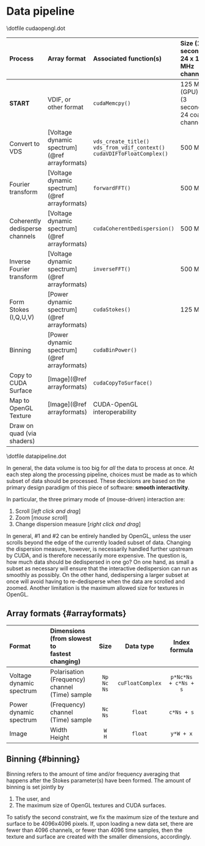 # Data pipeline

\dotfile cudaopengl.dot

| Process | Array format | Associated function(s) | Size (1 second,<br>24 x 1.28 MHz channels) |
| :------ | :----- | :---------- | :------------ |
| **START** | VDIF, or other format | `cudaMemcpy()` | 125 MB (GPU)<br>(3 seconds, 24 coarse channels) |
| Convert to VDS | [Voltage dynamic spectrum](@ref arrayformats) | `vds_create_title()`<br>`vds_from_vdif_context()`<br>`cudaVDIFToFloatComplex()` | 500 MB |
| Fourier transform | [Voltage dynamic spectrum](@ref arrayformats) | `forwardFFT()` | 500 MB |
| Coherently dedisperse<br>channels | [Voltage dynamic spectrum](@ref arrayformats) | `cudaCoherentDedispersion()` | 500 MB |
| Inverse Fourier transform | [Voltage dynamic spectrum](@ref arrayformats) | `inverseFFT()` | 500 MB |
| Form Stokes (I,Q,U,V) | [Power dynamic spectrum](@ref arrayformats) | `cudaStokes()` | 125 MB |
| Binning | [Power dynamic spectrum](@ref arrayformats) | `cudaBinPower()` |  |
| Copy to CUDA Surface | [Image](@ref arrayformats) | `cudaCopyToSurface()` |  |
| Map to OpenGL Texture | [Image](@ref arrayformats) | CUDA-OpenGL interoperability |  |
| Draw on quad (via shaders) |  |  |  |

\dotfile datapipeline.dot

In general, the data volume is too big for *all* the data to process at once.
At each step along the processing pipeline, choices must be made as to which subset of data should be processed.
These decisions are based on the primary design paradigm of this piece of software: **smooth interactivity**.

In particular, the three primary mode of (mouse-driven) interaction are:

1. Scroll [*left click and drag*]
2. Zoom [*mouse scroll*]
3. Change dispersion measure [*right click and drag*]

In general, #1 and #2 can be entirely handled by OpenGL, unless the user scrolls beyond the edge of the currently loaded subset of data.
Changing the dispersion measure, however, is necessarily handled further upstream by CUDA, and is therefore necessarily more expensive.
The question is, how much data should be dedispersed in one go?
On one hand, as small a subset as necessary will ensure that the interactive dedispersion can run as smoothly as possibly.
On the other hand, dedispersing a larger subset at once will avoid having to re-dedisperse when the data are scrolled and zoomed.
Another limitation is the maximum allowed size for textures in OpenGL.

## Array formats {#arrayformats}

| Format | Dimensions (from slowest to<br>fastest changing) | Size | Data type | Index formula |
| :----- | :----------------------------------------------- | :--: | :-------: | :-----: |
| Voltage dynamic spectrum | Polarisation <br> (Frequency) channel <br> (Time) sample | `Np`<br>`Nc`<br>`Ns` | `cuFloatComplex` | `p*Nc*Ns + c*Ns + s` |
| Power dynamic spectrum | (Frequency) channel <br> (Time) sample | `Nc`<br>`Ns` | `float` | `c*Ns + s` |
| Image | Width <br> Height | `W`<br> `H` | `float` | `y*W + x` |

## Binning {#binning}

Binning refers to the amount of time and/or frequency averaging that happens after the Stokes parameter(s) have been formed.
The amount of binning is set jointly by

1. The user, and
2. The maximum size of OpenGL textures and CUDA surfaces.

To satisfy the second constraint, we fix the maximum size of the texture and surface to be 4096x4096 pixels.
If, upon loading a new data set, there are fewer than 4096 channels, or fewer than 4096 time samples, then the texture and surface are created with the smaller dimensions, accordingly.
